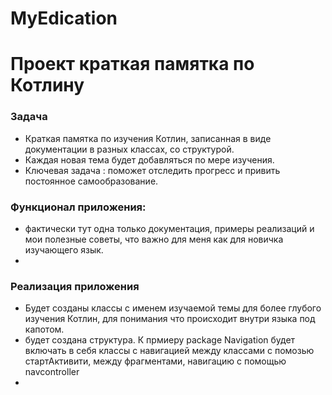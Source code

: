 # MyEdication
# Проект краткая памятка по Котлину


### Задача
- Краткая памятка по изучения Котлин, записанная в виде документации в разных классах, со структурой.
- Каждая новая тема будет добавляться по мере изучения.
- Ключевая задача : поможет отследить прогресс и привить постоянное самообразование.

### Функционал приложения: 
- фактически тут одна только документация, примеры реализаций и мои полезные советы, что важно для меня как для новичка изучающего язык.
- 



### Реализация приложения
- Будет созданы классы с именем изучаемой темы для более глубого изучения Котлин, для понимания что происходит внутри языка под капотом.
- будет создана структура. К прмиеру package Navigation будет включать в себя классы с навигацией между классами с помозью стартАктивити, между фрагментами, навигацию с помощью navcontroller 
- 
